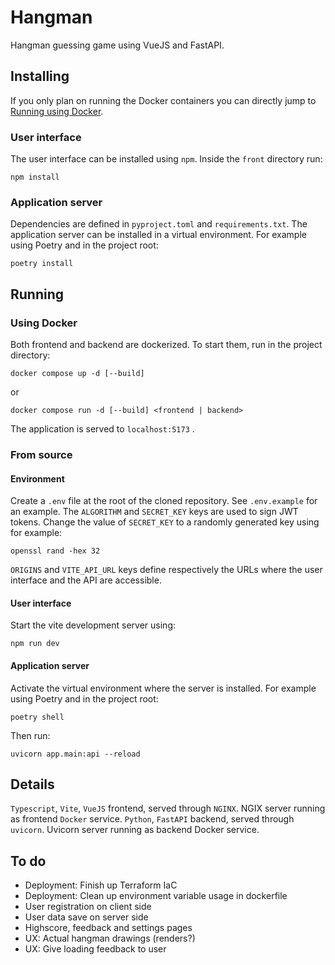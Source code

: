 # Hangman

Hangman guessing game using VueJS and FastAPI.

## Installing

If you only plan on running the Docker containers you can directly jump to [Running using Docker](#using-docker).

### User interface

The user interface can be installed using `npm`. Inside the `front` directory run:
```commandline
npm install
```
### Application server

Dependencies are defined in `pyproject.toml` and `requirements.txt`.
The application server can be installed in a virtual environment. For example using Poetry and in the project root:
```commandline
poetry install
```

## Running

### Using Docker
Both frontend and backend are dockerized. To start them, run in the project directory:
```commandline
docker compose up -d [--build]
```
or
```commandline
docker compose run -d [--build] <frontend | backend>
```
The application is served to `localhost:5173` .

### From source

#### Environment
Create a `.env` file at the root of the cloned repository. See `.env.example` for an example.
The `ALGORITHM` and `SECRET_KEY` keys are used to sign JWT tokens.
Change the value of `SECRET_KEY` to a randomly generated key using for example:
```commandline
openssl rand -hex 32
```
`ORIGINS` and `VITE_API_URL` keys define respectively the URLs where the user interface and the API are accessible.

#### User interface

Start the vite development server using:
```commandline
npm run dev
```

#### Application server
Activate the virtual environment where the server is installed. For example using Poetry and in the project root:
```commandline
poetry shell
```
Then run:
```commandline
uvicorn app.main:api --reload
```

## Details

`Typescript`, `Vite`, `VueJS` frontend, served through `NGINX`. NGIX server running as frontend `Docker` service.
`Python`, `FastAPI` backend, served through `uvicorn`. Uvicorn server running as backend Docker service.

## To do
- Deployment: Finish up Terraform IaC
- Deployment: Clean up environment variable usage in dockerfile
- User registration on client side
- User data save on server side
- Highscore, feedback and settings pages
- UX: Actual hangman drawings (renders?)
- UX: Give loading feedback to user
